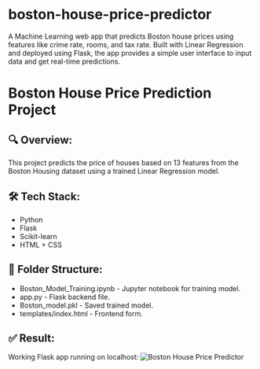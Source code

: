 # boston-house-price-predictor
A Machine Learning web app that predicts Boston house prices using features like crime rate, rooms, and tax rate. Built with Linear Regression and deployed using Flask, the app provides a simple user interface to input data and get real-time predictions.

# Boston House Price Prediction Project

## 🔍 Overview:
This project predicts the price of houses based on 13 features from the Boston Housing dataset using a trained Linear Regression model.

## 🛠 Tech Stack:
- Python
- Flask
- Scikit-learn
- HTML + CSS

## 📁 Folder Structure:
- Boston_Model_Training.ipynb - Jupyter notebook for training model.
- app.py - Flask backend file.
- Boston_model.pkl - Saved trained model.
- templates/index.html - Frontend form.

## ✅ Result:
Working Flask app running on localhost:
![Boston House Price Predictor]([screenshot.png](http://127.0.0.1:5000/predict))
